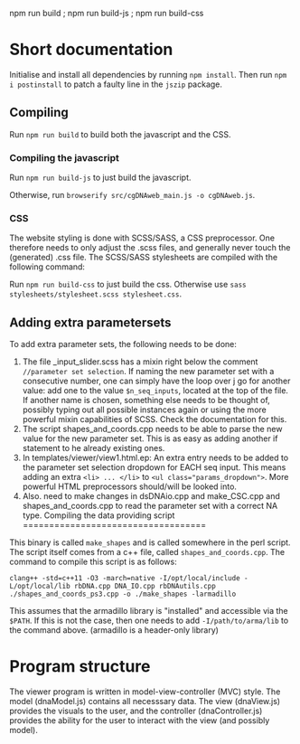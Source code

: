 npm run build ; npm run build-js ; npm run build-css
# Short documentation

Initialise and install all dependencies by running `npm install`. Then run `npm i postinstall` to patch a faulty line in the `jszip` package.

## Compiling

Run `npm run build` to build both the javascript and the CSS.

### Compiling the javascript

Run `npm run build-js` to just build the javascript.

Otherwise, run `browserify src/cgDNAweb_main.js -o cgDNAweb.js`.

### CSS

The website styling is done with SCSS/SASS, a CSS preprocessor. One therefore needs to only adjust the .scss files, and generally never touch the (generated) .css file. The SCSS/SASS stylesheets are compiled with the following command:

Run `npm run build-css` to just build the css. Otherwise use `sass stylesheets/stylesheet.scss stylesheet.css`.

## Adding extra parametersets

To add extra parameter sets, the following needs to be done:

1. The file _input_slider.scss has a mixin right below the comment `//parameter set selection`. If naming the new parameter set with a consecutive number, one can simply have the loop over j go for another value: add one to the value `$n_seq_inputs`, located at the top of the file. If another name is chosen, something else needs to be thought of, possibly typing out all possible instances again or using the more powerful mixin capabilities of SCSS. Check the documentation for this.
2. The script shapes_and_coords.cpp needs to be able to parse the new value for the new parameter set. This is as easy as adding another if statement to he already existing ones.
3. In templates/viewer/view1.html.ep: An extra entry needs to be added to the parameter set selection dropdown for EACH seq input. This means adding an extra `<li> ... </li>` to `<ul class="params_dropdown">`. More powerful HTML preprocessors should/will be looked into.
4. Also. need to make changes in dsDNAio.cpp and make_CSC.cpp and shapes_and_coords.cpp to read the parameter set with a correct NA type. 
Compiling the data providing script
===================================

This binary is called `make_shapes` and is called somewhere in the perl script. The script itself comes from a c++ file, called `shapes_and_coords.cpp`. The command to compile this script is as follows:

```
clang++ -std=c++11 -O3 -march=native -I/opt/local/include -L/opt/local/lib rbDNA.cpp DNA_IO.cpp rbDNAutils.cpp ./shapes_and_coords_ps3.cpp -o ./make_shapes -larmadillo
```

This assumes that the armadillo library is "installed" and accessible via the `$PATH`. If this is not the case, then one needs to add `-I/path/to/arma/lib` to the command above. (armadillo is a header-only library)

Program structure
=================

The viewer program is written in model-view-controller (MVC) style. The model (dnaModel.js) contains all necesssary data. The view (dnaView.js) provides the visuals to the user, and the controller (dnaController.js) provides the ability for the user to interact with the view (and possibly model).
